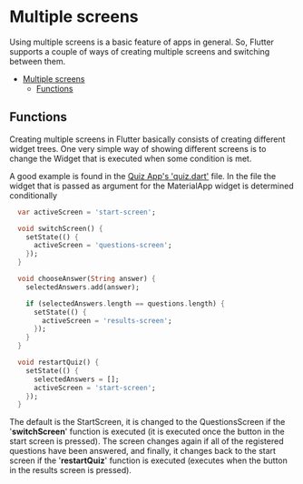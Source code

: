 # Multiple screens

Using multiple screens is a basic feature of apps in general. So, Flutter supports a couple of ways of creating multiple screens and switching between them.

- [Multiple screens](#multiple-screens)
  - [Functions](#functions)

## Functions

Creating multiple screens in Flutter basically consists of creating different widget trees. One very simple way of showing different screens is to change the Widget that is executed when some condition is met.

A good example is found in the [Quiz App's 'quiz.dart'](/quiz_app/lib/quiz.dart) file. In the file the widget that is passed as argument for the MaterialApp widget is determined conditionally

```dart
  var activeScreen = 'start-screen';

  void switchScreen() {
    setState(() {
      activeScreen = 'questions-screen';
    });
  }

  void chooseAnswer(String answer) {
    selectedAnswers.add(answer);

    if (selectedAnswers.length == questions.length) {
      setState(() {
        activeScreen = 'results-screen';
      });
    }
  }

  void restartQuiz() {
    setState(() {
      selectedAnswers = [];
      activeScreen = 'start-screen';
    });
  }
```

The default is the StartScreen, it is changed to the QuestionsScreen if the '**switchScreen**' function is executed (it is executed once the button in the start screen is pressed). The screen changes again if all of the registered questions have been answered, and finally, it changes back to the start screen if the '**restartQuiz**' function is executed (executes when the button in the results screen is pressed).
